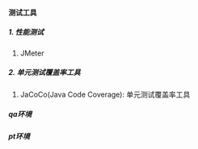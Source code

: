 #### 测试工具

##### 1. 性能测试

1. JMeter

##### 2. 单元测试覆盖率工具

1. JaCoCo(Java Code Coverage): 单元测试覆盖率工具

##### qa环境

##### pt环境
